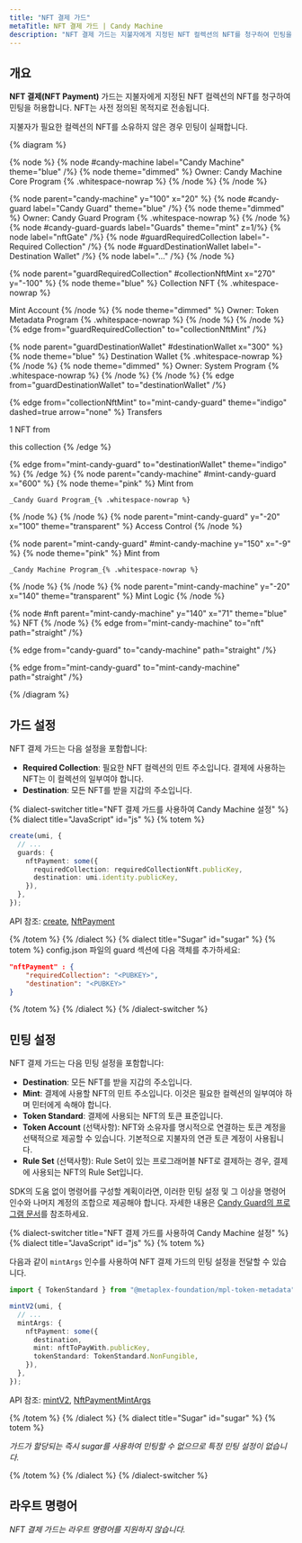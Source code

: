 ```yaml
---
title: "NFT 결제 가드"
metaTitle: NFT 결제 가드 | Candy Machine
description: "NFT 결제 가드는 지불자에게 지정된 NFT 컬렉션의 NFT를 청구하여 민팅을 허용합니다. NFT는 사전 정의된 목적지로 전송됩니다."
---
```


## 개요

**NFT 결제(NFT Payment)** 가드는 지불자에게 지정된 NFT 컬렉션의 NFT를 청구하여 민팅을 허용합니다. NFT는 사전 정의된 목적지로 전송됩니다.

지불자가 필요한 컬렉션의 NFT를 소유하지 않은 경우 민팅이 실패합니다.

{% diagram  %}

{% node %}
{% node #candy-machine label="Candy Machine" theme="blue" /%}
{% node theme="dimmed" %}
Owner: Candy Machine Core Program {% .whitespace-nowrap %}
{% /node %}
{% /node %}

{% node parent="candy-machine" y="100" x="20" %}
{% node #candy-guard label="Candy Guard" theme="blue" /%}
{% node theme="dimmed" %}
Owner: Candy Guard Program {% .whitespace-nowrap %}
{% /node %}
{% node #candy-guard-guards label="Guards" theme="mint" z=1/%}
{% node label="nftGate" /%}
{% node #guardRequiredCollection label="- Required Collection" /%}
{% node #guardDestinationWallet label="- Destination Wallet" /%}
{% node label="..." /%}
{% /node %}

{% node parent="guardRequiredCollection" #collectionNftMint x="270" y="-100"  %}
{% node theme="blue" %}
Collection NFT {% .whitespace-nowrap %}

Mint Account
{% /node %}
{% node theme="dimmed" %}
Owner: Token Metadata Program {% .whitespace-nowrap %}
{% /node %}
{% /node %}
{% edge from="guardRequiredCollection" to="collectionNftMint" /%}

{% node parent="guardDestinationWallet" #destinationWallet x="300"  %}
{% node theme="blue" %}
Destination Wallet {% .whitespace-nowrap %}
{% /node %}
{% node theme="dimmed" %}
Owner: System Program {% .whitespace-nowrap %}
{% /node %}
{% /node %}
{% edge from="guardDestinationWallet" to="destinationWallet" /%}


{% edge from="collectionNftMint" to="mint-candy-guard" theme="indigo" dashed=true arrow="none" %}
Transfers

1 NFT from

this collection
{% /edge %}

{% edge from="mint-candy-guard" to="destinationWallet" theme="indigo" %}
{% /edge %}
{% node parent="candy-machine" #mint-candy-guard x="600" %}
  {% node theme="pink" %}
    Mint from

    _Candy Guard Program_{% .whitespace-nowrap %}
  {% /node %}
{% /node %}
{% node parent="mint-candy-guard" y="-20" x="100" theme="transparent" %}
  Access Control
{% /node %}

{% node parent="mint-candy-guard" #mint-candy-machine y="150" x="-9" %}
  {% node theme="pink" %}
    Mint from

    _Candy Machine Program_{% .whitespace-nowrap %}
  {% /node %}
{% /node %}
{% node parent="mint-candy-machine" y="-20" x="140" theme="transparent" %}
  Mint Logic
{% /node %}

{% node #nft parent="mint-candy-machine" y="140" x="71" theme="blue" %}
  NFT
{% /node %}
{% edge from="mint-candy-machine" to="nft" path="straight" /%}

{% edge from="candy-guard" to="candy-machine" path="straight" /%}

{% edge from="mint-candy-guard" to="mint-candy-machine" path="straight" /%}

{% /diagram %}

## 가드 설정

NFT 결제 가드는 다음 설정을 포함합니다:

- **Required Collection**: 필요한 NFT 컬렉션의 민트 주소입니다. 결제에 사용하는 NFT는 이 컬렉션의 일부여야 합니다.
- **Destination**: 모든 NFT를 받을 지갑의 주소입니다.

{% dialect-switcher title="NFT 결제 가드를 사용하여 Candy Machine 설정" %}
{% dialect title="JavaScript" id="js" %}
{% totem %}

```ts
create(umi, {
  // ...
  guards: {
    nftPayment: some({
      requiredCollection: requiredCollectionNft.publicKey,
      destination: umi.identity.publicKey,
    }),
  },
});
```

API 참조: [create](https://mpl-candy-machine.typedoc.metaplex.com/functions/create.html), [NftPayment](https://mpl-candy-machine.typedoc.metaplex.com/types/NftPayment.html)

{% /totem %}
{% /dialect %}
{% dialect title="Sugar" id="sugar" %}
{% totem %}
config.json 파일의 guard 섹션에 다음 객체를 추가하세요:

```json
"nftPayment" : {
    "requiredCollection": "<PUBKEY>",
    "destination": "<PUBKEY>"
}
```

{% /totem %}
{% /dialect %}
{% /dialect-switcher %}

## 민팅 설정

NFT 결제 가드는 다음 민팅 설정을 포함합니다:

- **Destination**: 모든 NFT를 받을 지갑의 주소입니다.
- **Mint**: 결제에 사용할 NFT의 민트 주소입니다. 이것은 필요한 컬렉션의 일부여야 하며 민터에게 속해야 합니다.
- **Token Standard**: 결제에 사용되는 NFT의 토큰 표준입니다.
- **Token Account** (선택사항): NFT와 소유자를 명시적으로 연결하는 토큰 계정을 선택적으로 제공할 수 있습니다. 기본적으로 지불자의 연관 토큰 계정이 사용됩니다.
- **Rule Set** (선택사항): Rule Set이 있는 프로그래머블 NFT로 결제하는 경우, 결제에 사용되는 NFT의 Rule Set입니다.

SDK의 도움 없이 명령어를 구성할 계획이라면, 이러한 민팅 설정 및 그 이상을 명령어 인수와 나머지 계정의 조합으로 제공해야 합니다. 자세한 내용은 [Candy Guard의 프로그램 문서](https://github.com/metaplex-foundation/mpl-candy-machine/tree/main/programs/candy-guard#nftpayment)를 참조하세요.

{% dialect-switcher title="NFT 결제 가드를 사용하여 Candy Machine 설정" %}
{% dialect title="JavaScript" id="js" %}
{% totem %}

다음과 같이 `mintArgs` 인수를 사용하여 NFT 결제 가드의 민팅 설정을 전달할 수 있습니다.

```ts
import { TokenStandard } from "@metaplex-foundation/mpl-token-metadata";

mintV2(umi, {
  // ...
  mintArgs: {
    nftPayment: some({
      destination,
      mint: nftToPayWith.publicKey,
      tokenStandard: TokenStandard.NonFungible,
    }),
  },
});
```

API 참조: [mintV2](https://mpl-candy-machine.typedoc.metaplex.com/functions/mintV2.html), [NftPaymentMintArgs](https://mpl-candy-machine.typedoc.metaplex.com/types/NftPaymentMintArgs.html)

{% /totem %}
{% /dialect %}
{% dialect title="Sugar" id="sugar" %}
{% totem %}

_가드가 할당되는 즉시 sugar를 사용하여 민팅할 수 없으므로 특정 민팅 설정이 없습니다._

{% /totem %}
{% /dialect %}
{% /dialect-switcher %}

## 라우트 명령어

_NFT 결제 가드는 라우트 명령어를 지원하지 않습니다._
